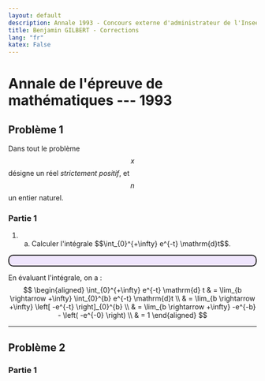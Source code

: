 ```yaml
---
layout: default
description: Annale 1993 - Concours externe d'administrateur de l'Insee
title: Benjamin GILBERT - Corrections
lang: "fr"
katex: False
---
```


# Annale de l'épreuve de mathématiques --- 1993

## Problème 1

Dans tout le problème $$x$$ désigne un réel _strictement positif_, et $$n$$ un entier naturel.

### Partie 1

<ol type="1">
    <li>
        <ol type="a">
            <li> Calculer l'intégrale $$\int_{0}^{+\infty} e^{-t} \mathrm{d}t$$. </li>
        </ol>
    </li>
</ol> 

<p style="border: solid 2px; border-radius: 10px; background-color:rgba(121, 28, 248, .1); padding-right: 10px; padding-left: 10px; padding-top: 10px; padding-bottom: 10px">

En évaluant l'intégrale, on a :
$$
\begin{aligned}
    \int_{0}^{+\infty} e^{-t} \mathrm{d} t & = \lim_{b \rightarrow +\infty} \int_{0}^{b} e^{-t} \mathrm{d}t \\
    & = \lim_{b \rightarrow +\infty} \left[ -e^{-t} \right]_{0}^{b} \\
    & = \lim_{b \rightarrow +\infty} -e^{-b} - \left( -e^{-0} \right) \\
    & = 1
\end{aligned}
$$
</p>

---

## Problème 2

### Partie 1
